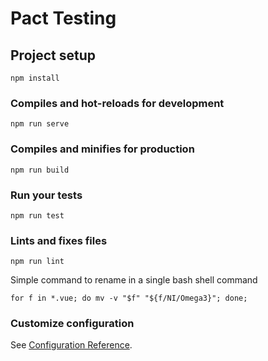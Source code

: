 # Pact Testing

## Project setup
```
npm install
```

### Compiles and hot-reloads for development
```
npm run serve
```

### Compiles and minifies for production
```
npm run build
```

### Run your tests
```
npm run test
```

### Lints and fixes files
```
npm run lint
```

Simple command to rename in a single bash shell command
```
for f in *.vue; do mv -v "$f" "${f/NI/Omega3}"; done;
```
### Customize configuration
See [Configuration Reference](https://cli.vuejs.org/config/).
